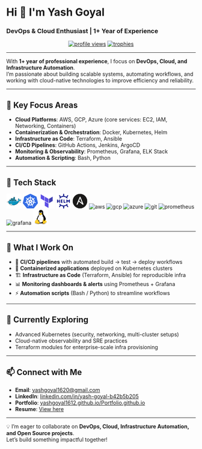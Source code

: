 # Hi 👋 I'm Yash Goyal
### DevOps & Cloud Enthusiast | 1+ Year of Experience

<p align="center">
  <a href="https://github.com/yashgoyal1612"><img src="https://komarev.com/ghpvc/?username=yashgoyal1612&label=Profile%20views&color=0e75b6&style=flat" alt="profile views" /></a>
  <a href="https://github.com/ryo-ma/github-profile-trophy"><img src="https://github-profile-trophy.vercel.app/?username=yashgoyal1612" alt="trophies" /></a>
</p>

---

With **1+ year of professional experience**, I focus on **DevOps, Cloud, and Infrastructure Automation**.  
I’m passionate about building scalable systems, automating workflows, and working with cloud-native technologies to improve efficiency and reliability.

---

## 🔭 Key Focus Areas
- **Cloud Platforms**: AWS, GCP, Azure (core services: EC2, IAM, Networking, Containers)  
- **Containerization & Orchestration**: Docker, Kubernetes, Helm  
- **Infrastructure as Code**: Terraform, Ansible  
- **CI/CD Pipelines**: GitHub Actions, Jenkins, ArgoCD  
- **Monitoring & Observability**: Prometheus, Grafana, ELK Stack  
- **Automation & Scripting**: Bash, Python  

---

## 🧰 Tech Stack
<p>
  <img src="https://raw.githubusercontent.com/devicons/devicon/master/icons/docker/docker-original.svg" width="40" height="40" alt="docker"/>
  <img src="https://raw.githubusercontent.com/devicons/devicon/master/icons/kubernetes/kubernetes-plain.svg" width="40" height="40" alt="kubernetes"/>
  <img src="https://raw.githubusercontent.com/devicons/devicon/master/icons/terraform/terraform-original.svg" width="40" height="40" alt="terraform"/>
  <img src="https://raw.githubusercontent.com/devicons/devicon/master/icons/helm/helm-original.svg" width="40" height="40" alt="helm"/>
  <img src="https://raw.githubusercontent.com/devicons/devicon/master/icons/ansible/ansible-original.svg" width="40" height="40" alt="ansible"/>
  <img src="https://raw.githubusercontent.com/devicons/devicon/master/icons/aws/aws-original.svg" width="40" height="40" alt="aws"/>
  <img src="https://www.vectorlogo.zone/logos/google_cloud/google_cloud-icon.svg" width="40" height="40" alt="gcp"/>
  <img src="https://www.vectorlogo.zone/logos/microsoft_azure/microsoft_azure-icon.svg" width="40" height="40" alt="azure"/>
  <img src="https://www.vectorlogo.zone/logos/git-scm/git-scm-icon.svg" width="40" height="40" alt="git"/>
  <img src="https://www.vectorlogo.zone/logos/prometheusio/prometheusio-icon.svg" width="40" height="40" alt="prometheus"/>
  <img src="https://www.vectorlogo.zone/logos/grafana/grafana-icon.svg" width="40" height="40" alt="grafana"/>
  <img src="https://raw.githubusercontent.com/devicons/devicon/master/icons/linux/linux-original.svg" width="40" height="40" alt="linux"/>
</p>

---

## 📂 What I Work On
- 🚀 **CI/CD pipelines** with automated build → test → deploy workflows  
- 🐳 **Containerized applications** deployed on Kubernetes clusters  
- 🏗️ **Infrastructure as Code** (Terraform, Ansible) for reproducible infra  
- 📊 **Monitoring dashboards & alerts** using Prometheus + Grafana  
- ⚡ **Automation scripts** (Bash / Python) to streamline workflows  

---

## 🌱 Currently Exploring
- Advanced Kubernetes (security, networking, multi-cluster setups)  
- Cloud-native observability and SRE practices  
- Terraform modules for enterprise-scale infra provisioning  

---

## 📫 Connect with Me
- **Email**: yashgoyal1620@gmail.com  
- **LinkedIn**: [linkedin.com/in/yash-goyal-b42b5b205](https://linkedin.com/in/yash-goyal-b42b5b205)  
- **Portfolio**: [yashgoyal1612.github.io/Portfolio.github.io](https://yashgoyal1612.github.io/Portfolio.github.io/)  
- **Resume**: [View here](https://drive.google.com/file/d/1tTsg6qcntsuVQrhQ6UApaXyDLrf1GTYl/view?usp=sharing)  

---

💡 I’m eager to collaborate on **DevOps, Cloud, Infrastructure Automation, and Open Source projects**.  
Let’s build something impactful together!
